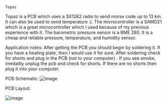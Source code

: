                                                                             Topaz

Topaz is a PCB which uses a SX1262 radio to send morse code up to 13 km. It can also be used to send temperature :).
The microcontroller is a SAMD21 which is a great microcontroller which I used because of my previous experience with it.
The barometric pressure sensor is a BME 280. It is a cheap and reliable pressure, temperature, and humidity sensor.


Application notes:
After getting the PCB you should begin by soldering it. If you have a heating plate, then I would use it for sure.
After soldering check for shorts and plug in the PCB (not to your computer) . If you see smoke, imedaitly unplug the
pcb and check for shorts. If there are no shorts then plug it into your computer.

PCB Schematic:
![image](https://github.com/user-attachments/assets/3bd511ed-cf4c-4571-86a7-30bdd9c31cae)


PCB Layout:

![image](https://github.com/user-attachments/assets/12e91686-8c41-48be-96f7-9119571b345a)


